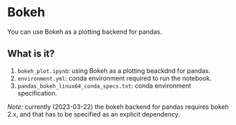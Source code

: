 # Bokeh

You can use Bokeh as a plotting backend for pandas.

## What is it?

1. `bokeh_plot.ipynb`: using Bokeh as a plotting beackdnd for pandas.
1. `environment.yml`: conda environment required to run the notebook.
1. `pandas_bokeh_linux64_conda_specs.txt`: conda environment specification.

*Note:* currently (2023-03-22) the bokeh backend for pandas requires
bokeh 2.x, and that has to be specified as an explicit dependency.

